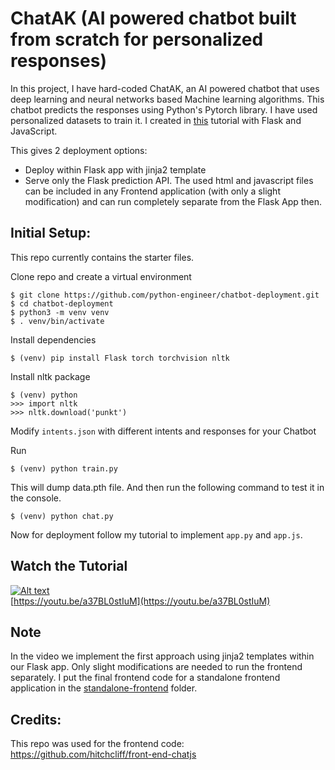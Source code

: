 # ChatAK (AI powered chatbot built from scratch for personalized responses)

In this project, I have hard-coded ChatAK, an AI powered chatbot that uses deep learning and neural networks based Machine learning algorithms. This chatbot predicts the responses using Python's Pytorch library. I have used personalized datasets to train it. I created in [this](https://github.com/python-engineer/pytorch-chatbot) tutorial with Flask and JavaScript.

This gives 2 deployment options:

- Deploy within Flask app with jinja2 template
- Serve only the Flask prediction API. The used html and javascript files can be included in any Frontend application (with only a slight modification) and can run completely separate from the Flask App then.

## Initial Setup:

This repo currently contains the starter files.

Clone repo and create a virtual environment

```
$ git clone https://github.com/python-engineer/chatbot-deployment.git
$ cd chatbot-deployment
$ python3 -m venv venv
$ . venv/bin/activate
```

Install dependencies

```
$ (venv) pip install Flask torch torchvision nltk
```

Install nltk package

```
$ (venv) python
>>> import nltk
>>> nltk.download('punkt')
```

Modify `intents.json` with different intents and responses for your Chatbot

Run

```
$ (venv) python train.py
```

This will dump data.pth file. And then run
the following command to test it in the console.

```
$ (venv) python chat.py
```

Now for deployment follow my tutorial to implement `app.py` and `app.js`.

## Watch the Tutorial

[![Alt text](https://img.youtube.com/vi/a37BL0stIuM/hqdefault.jpg)](https://youtu.be/a37BL0stIuM)  
[https://youtu.be/a37BL0stIuM](https://youtu.be/a37BL0stIuM)

## Note

In the video we implement the first approach using jinja2 templates within our Flask app. Only slight modifications are needed to run the frontend separately. I put the final frontend code for a standalone frontend application in the [standalone-frontend](/standalone-frontend) folder.

## Credits:

This repo was used for the frontend code:
https://github.com/hitchcliff/front-end-chatjs
